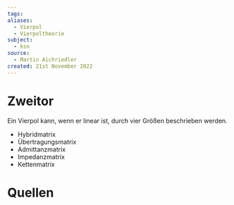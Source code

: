 ```yaml
---
tags: 
aliases:
  - Vierpol
  - Vierpoltheorie
subject:
  - ksn
source:
  - Martin Aichriedler
created: 21st November 2022
---
```


# Zweitor

Ein Vierpol kann, wenn er linear ist, durch vier Größen beschrieben werden.

- Hybridmatrix
- Übertragungsmatrix
- Admittanzmatrix
- Impedanzmatrix
- Kettenmatrix


# Quellen